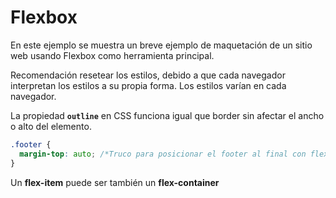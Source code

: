 # Flexbox

En este ejemplo se muestra un breve ejemplo de maquetación de un sitio web usando Flexbox como herramienta principal.

Recomendación resetear los estilos, debido a que cada navegador interpretan los estilos a su propia forma. Los estilos varían en cada navegador.

La propiedad **`outline`** en CSS funciona igual que border sin afectar el ancho o alto del elemento.

```css
.footer {
  margin-top: auto; /*Truco para posicionar el footer al final con flexbox*/
}
```


Un **flex-item** puede ser también un **flex-container**